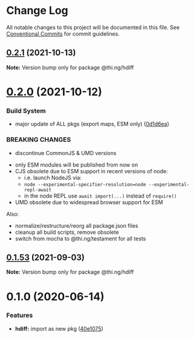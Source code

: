 # Change Log

All notable changes to this project will be documented in this file.
See [Conventional Commits](https://conventionalcommits.org) for commit guidelines.

## [0.2.1](https://github.com/thi-ng/umbrella/compare/@thi.ng/hdiff@0.2.0...@thi.ng/hdiff@0.2.1) (2021-10-13)

**Note:** Version bump only for package @thi.ng/hdiff





# [0.2.0](https://github.com/thi-ng/umbrella/compare/@thi.ng/hdiff@0.1.53...@thi.ng/hdiff@0.2.0) (2021-10-12)


### Build System

* major update of ALL pkgs (export maps, ESM only) ([0d1d6ea](https://github.com/thi-ng/umbrella/commit/0d1d6ea9fab2a645d6c5f2bf2591459b939c09b6))


### BREAKING CHANGES

* discontinue CommonJS & UMD versions

- only ESM modules will be published from now on
- CJS obsolete due to ESM support in recent versions of node:
  - i.e. launch NodeJS via:
  - `node --experimental-specifier-resolution=node --experimental-repl-await`
  - in the node REPL use `await import(...)` instead of `require()`
- UMD obsolete due to widespread browser support for ESM

Also:
- normalize/restructure/reorg all package.json files
- cleanup all build scripts, remove obsolete
- switch from mocha to @thi.ng/testament for all tests






##  [0.1.53](https://github.com/thi-ng/umbrella/compare/@thi.ng/hdiff@0.1.52...@thi.ng/hdiff@0.1.53) (2021-09-03) 

**Note:** Version bump only for package @thi.ng/hdiff 

#  0.1.0 (2020-06-14) 

###  Features 

- **hdiff:** import as new pkg ([40e1075](https://github.com/thi-ng/umbrella/commit/40e10755ca520d5d850da98d07b40f9339310318))
